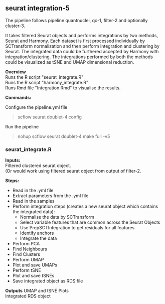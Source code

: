 ## seurat integration-5

The pipeline follows pipeline quantnuclei, qc-1, filter-2 and optionally cluster-3.

It takes filtered Seurat objects and performs integrations by two methods, Seurat and Harmony.
Each dataset is first processed individually by SCTransform normalization and then perform integration and clustering by Seurat.
The integrated data could be furthered accepted by Harmony with integration/clustering.
The integrations performed by both the methods could be visualized as tSNE and UMAP dimensional reduction.

**Overview**  
Runs the R script "seurat_integrate.R"  
Runs the R script "harmony_integrate.R"  
Runs Rmd file "Integration.Rmd" to visualise the results.

**Commands:**  

Configure the pipeline.yml file

> scflow seurat doublet-4 config  

Run the pipeline
> nohup scflow seurat doublet-4 make full -v5

### seurat_integrate.R

**Inputs:**  
Filtered clustered seurat object.  
(Or would work using filtered seurat object from output of filter-2.

**Steps:**  
- Read in the .yml file
- Extract parameters from the .yml file
- Read in the samples
- Perform integration steps (creates a new seurat object which contains the integrated data):
    - Normalise the data by SCTransform
    - Select variable features that are common across the Seurat Objects
    - Use PrepSCTIntegration to get residuals for all features
    - Identify anchors
    - Integrate the data  
- Perform PCA
- Find Neighbours
- Find Clusters
- Perform UMAP
- Plot and save UMAPs
- Perform tSNE
- Plot and save tSNEs
- Save integrated object as RDS file

**Outputs**
UMAP and tSNE Plots  
Integrated RDS object  

